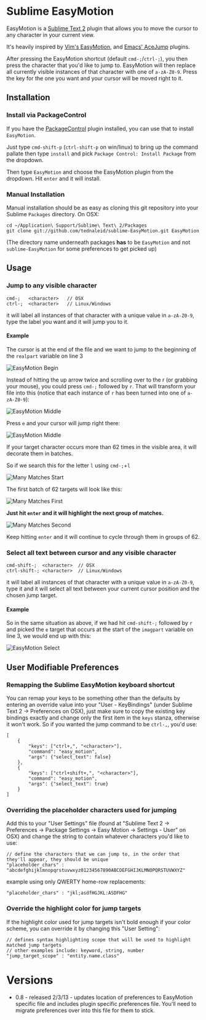 # Sublime EasyMotion

EasyMotion is a [Sublime Text 2](http://www.sublimetext.com/2) plugin that allows you to move the cursor to any character in your current view.

It's heavily inspired by [Vim's EasyMotion](http://www.vim.org/scripts/script.php?script_id=3526), and [Emacs' AceJump](http://www.emacswiki.org/emacs/AceJump) plugins.

After pressing the EasyMotion shortcut (default `cmd-;`/`ctrl-;`), you then press the character that you'd like to jump to.  EasyMotion will then replace all currently visible instances of that character with one of `a-zA-Z0-9`.  Press the key for the one you want and your cursor will be moved right to it. 

## Installation

### Install via PackageControl
If you have the [PackageControl](http://wbond.net/sublime_packages/package_control) plugin installed, you can use that to install `EasyMotion`.

Just type `cmd-shift-p` (`ctrl-shift-p` on win/linux) to bring up the command pallate then type `install` and pick `Package Control: Install Package` from the dropdown.

Then type `EasyMotion` and choose the EasyMotion plugin from the dropdown.  Hit `enter` and it will install.

### Manual Installation

Manual installation should be as easy as cloning this git repository into your Sublime `Packages` directory.  On OSX:

    cd ~/Application\ Support/Sublime\ Text\ 2/Packages
    git clone git://github.com/tednaleid/sublime-EasyMotion.git EasyMotion
    
(The directory name underneath packages __has__ to be `EasyMotion` and not `sublime-EasyMotion` for some preferences to get picked up)

## Usage

### Jump to any visible character

    cmd-;   <character>   // OSX
    ctrl-;  <character>   // Linux/Windows
    
it will label all instances of that character with a unique value in `a-zA-Z0-9`, type the label you want and it will jump you to it.

#### Example

The cursor is at the end of the file and we want to jump to the beginning of the `realpart` variable on line 3

![EasyMotion Begin](https://raw.github.com/tednaleid/sublime-EasyMotion/add_images/images/sublimejump_begin.png)

Instead of hitting the up arrow twice and scrolling over to the r (or grabbing your mouse), you could press `cmd-;` followed by `r`.  That will transform your file into this (notice that each instance of `r` has been turned into one of `a-zA-Z0-9`):

![EasyMotion Middle](https://raw.github.com/tednaleid/sublime-EasyMotion/add_images/images/sublimejump_middle.png)

Press `e` and your cursor will jump right there:

![EasyMotion Middle](https://raw.github.com/tednaleid/sublime-EasyMotion/add_images/images/sublimejump_end.png)

If your target character occurs more than 62 times in the visible area, it will decorate them in batches.  

So if we search this for the letter `l` using `cmd-;`+`l`

![Many Matches Start](https://raw.github.com/tednaleid/sublime-EasyMotion/add_images/images/many_matches_start.png)

The first batch of 62 targets will look like this:

![Many Matches First](https://raw.github.com/tednaleid/sublime-EasyMotion/add_images/images/many_matches_first.png)

**Just hit `enter` and it will highlight the next group of matches.**  

![Many Matches Second](https://raw.github.com/tednaleid/sublime-EasyMotion/add_images/images/many_matches_second.png)

Keep hitting `enter` and it will continue to cycle through them in groups of 62.

### Select all text between cursor and any visible character

    cmd-shift-;  <character>  // OSX
    ctrl-shift-; <character>  // Linux/Windows

it will label all instances of that character with a unique value in `a-zA-Z0-9`, type it and it will select all text between your current cursor position and the chosen jump target.

#### Example

So in the same situation as above, if we had hit `cmd-shift-;` followed by `r` and picked the `e` target that occurs at the start of the `imagpart` variable on line 3, we would end up with this:

![EasyMotion Select](https://raw.github.com/tednaleid/sublime-EasyMotion/add_images/images/sublimejump_select.png)


## User Modifiable Preferences

### Remapping the Sublime EasyMotion keyboard shortcut

You can remap your keys to be something other than the defaults by entering an override value into your "User - KeyBindings" (under Sublime Text 2 -> Preferences on OSX), just make sure to copy the existing key bindings exactly and change only the first item in the `keys` stanza, otherwise it won't work.  So if you wanted the jump command to be `ctrl-,`, you'd use:


    [
        { 
            "keys": ["ctrl+,", "<character>"], 
            "command": "easy_motion",
            "args": {"select_text": false} 
        },
        { 
            "keys": ["ctrl+shift+,", "<character>"], 
            "command": "easy_motion",
            "args": {"select_text": true} 
        }
    ]


### Overriding the placeholder characters used for jumping

Add this to your "User Settings" file (found at "Sublime Text 2 -> Preferences -> Package Settings -> Easy Motion -> Settings - User" on OSX) and change the string to contain whatever characters you'd like to use:

    // define the characters that we can jump to, in the order that they'll appear, they should be unique
    "placeholder_chars" : "abcdefghijklmnopqrstuvwxyz01234567890ABCDEFGHIJKLMNOPQRSTUVWXYZ"
    
example using only QWERTY home-row replacements:

    "placeholder_chars" : "jkl;asdfHGJKL:ASDFHG"

### Override the highlight color for jump targets
    
If the highlight color used for jump targets isn't bold enough if your color scheme, you can override it by changing this "User Setting":

    // defines syntax highlighting scope that will be used to highlight matched jump targets
    // other examples include: keyword, string, number
    "jump_target_scope" : "entity.name.class"


# Versions

- 0.8 - released 2/3/13 - updates location of preferences to EasyMotion specific file and includes plugin specific preferences file.  You'll need to migrate preferences over into this file for them to stick.
